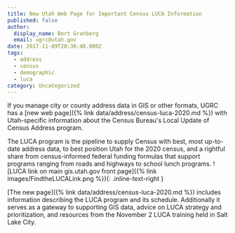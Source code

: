 ```yaml
---
title: New Utah Web Page for Important Census LUCA Information
published: false
author:
  display_name: Bert Granberg
  email: ugrc@utah.gov
date: 2017-11-09T20:36:48.000Z
tags:
  - address
  - census
  - demographic
  - luca
category: Uncategorized
---
```


If you manage city or county address data in GIS or other formats, UGRC has a [new web page]({% link data/address/census-luca-2020.md %}) with Utah-specific information about the Census Bureau's Local Update of Census Address program.

The LUCA program is the pipeline to supply Census with best, most up-to-date address data, to best position Utah for the 2020 census, and a rightful share from census-informed federal funding formulas that support programs ranging from roads and highways to school lunch programs.
![LUCA link on main gis.utah.gov front page]({% link images/FindtheLUCALink.png %}){: .inline-text-right }

[The new page]({% link data/address/census-luca-2020.md %}) includes information describing the LUCA program and its schedule. Additionally it serves as a gateway to supporting GIS data, advice on LUCA strategy and prioritization, and resources from the November 2 LUCA training held in Salt Lake City.
